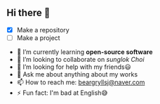 ## Hi there 👋
- [x] Make a repository
- [ ] Make a project

- 🌱 I’m currently learning **open-source software**
- 👯 I’m looking to collaborate on *sunglok Choi*
- 🤔 I’m looking for help with my friends😃
- 💬 Ask me about anything about my works
- 📫 How to reach me: beargryllsj@naver.com
- ⚡ Fun fact: I'm bad at English😅

